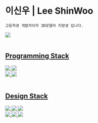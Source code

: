 <h1>이신우 | Lee ShinWoo</h2>

~~~
고등학생 개발자이자 3D모델러 지망생 입니다.
~~~

<p align="left">
  <a href="https://hollow-helenium-30c.notion.site/Portfolio-2d3d31f154c14e2b89820714ea676003?pvs=4"><img src="https://img.shields.io/badge/Portfolio-000000.svg?style=for-the-badge&logo=Notion&logoColor=white">
  <br><br>
</p>

<h2 align="left">Programming Stack</h2>
<p align="left">
  
  <img src="https://img.shields.io/badge/Csharp-239120.svg?style=for-the-badge&logo=Csharp&logoColor=white">
  <img src="https://img.shields.io/badge/Unity-222324?style=for-the-badge&logo=unity&logoColor=white "/>
  <br>
  <img src="https://img.shields.io/badge/JavaScript-F7DF1E?style=for-the-badge&logo=javascript&logoColor=white "/>
  <img src="https://img.shields.io/badge/Python-3776AB?style=for-the-badge&logo=python&logoColor=white"/>
  <br><br>
  

</p>
<h2 align="left">Design Stack</h2>
<p align="left">
  <img src="https://img.shields.io/badge/AutoCAD-E51050?style=for-the-badge&logo=autocad&logoColor=white "/>
  <img src="https://img.shields.io/badge/Fusion360-FF6B00?style=for-the-badge&logoColor=white "/>
  <img src="https://img.shields.io/badge/3DsMax-00B2A5?style=for-the-badge&logoColor=white "/>
  <br>
  <img src="https://img.shields.io/badge/Blender-EA7600?style=for-the-badge&logo=Blender&logoColor=white "/>
  <img src="https://img.shields.io/badge/Photoshop-31A8FF?style=for-the-badge&logo=adobephotoshop&logoColor=white "/>
  <img src="https://img.shields.io/badge/Figma-F24E1E?style=for-the-badge&logo=figma&logoColor=white "/>
  <br><br>
</p>

</div>
